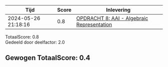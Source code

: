 
|Tijd|Score|Inlevering|
|---|---|---|
|2024-05-26 21:18:16 |0.8|<a href="https://canvas.hu.nl//courses/39753/assignments/284180/submissions/88779">OPDRACHT 8: AAI - Algebraic Representation</a>|

TotaalScore: 0.8   
Gedeeld door deelfactor: 2.0   

## Gewogen TotaalScore: 0.4

